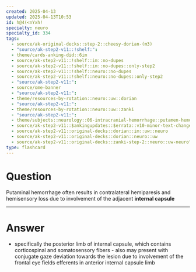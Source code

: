 ```yaml
---
created: 2025-04-13
updated: 2025-04-13T10:53
id: h@4(<nYxh!
specialty: neuro
specialty_id: 334
tags:
  - source/ak-original-decks::step-2::cheesy-dorian-(m3)
  - "source/ak-step2-v11::!shelf:": 
  - theme/cards-anking-did::6im
  - source/ak-step2-v11::!shelf::im::no-dupes
  - source/ak-step2-v11::!shelf::im::no-dupes::only-step2
  - source/ak-step2-v11::!shelf::neuro::no-dupes
  - source/ak-step2-v11::!shelf::neuro::no-dupes::only-step2
  - "source/ak-step2-v11:": 
  - source/ome-banner
  - "source/ak-step2-v11:": 
  - theme/resources-by-rotation::neuro::uw::dorian
  - "source/ak-step2-v11:": 
  - theme/resources-by-rotation::neuro::uw::zanki
  - "source/ak-step2-v11:": 
  - theme/subjects::neurology::06-intracranial-hemorrhage::putamen-hemorrhage
  - source/ak-step2-v11::$ankingupdates::$errata::v10-minor-text-changes
  - source/ak-step2-v11::original-decks::dorian::im::uw::neuro
  - source/ak-step2-v11::original-decks::dorian::neuro::uw
  - source/ak-step2-v11::original-decks::zanki-step-2::neuro::uw-neuro"
type: flashcard
---
```


# Question
Putaminal hemorrhage often results in contralateral hemiparesis and hemisensory loss due to involvement of the adjacent **internal capsule**

---

# Answer
- specifically the posterior limb of internal capsule, which contains corticospinal and somatosensory fibers - also may present with conjugate gaze deviation towards the lesion due to involvement of the frontal eye fields efferents in anterior internal capsule limb